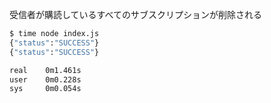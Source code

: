 受信者が購読しているすべてのサブスクリプションが削除される
```bash
$ time node index.js
{"status":"SUCCESS"}
{"status":"SUCCESS"}

real    0m1.461s
user    0m0.228s
sys     0m0.054s
```
